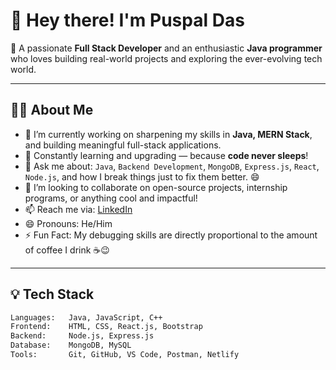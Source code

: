 # 👋 Hey there! I'm Puspal Das

🚀 A passionate **Full Stack Developer** and an enthusiastic **Java programmer** who loves building real-world projects and exploring the ever-evolving tech world.

---

## 👨‍💻 About Me

- 🔭 I’m currently working on sharpening my skills in **Java, MERN Stack**, and building meaningful full-stack applications.
- 🌱 Constantly learning and upgrading — because **code never sleeps**!
- 💬 Ask me about: `Java`, `Backend Development`, `MongoDB`, `Express.js`, `React`, `Node.js`, and how I break things just to fix them better. 😄
- 💞️ I’m looking to collaborate on open-source projects, internship programs, or anything cool and impactful!
- 📫 Reach me via: [LinkedIn](https://www.linkedin.com/in/puspal-das-995933253)
- 😄 Pronouns: He/Him
- ⚡ Fun Fact: My debugging skills are directly proportional to the amount of coffee I drink ☕😉

---

## 💡 Tech Stack

```bash
Languages:   Java, JavaScript, C++
Frontend:    HTML, CSS, React.js, Bootstrap
Backend:     Node.js, Express.js
Database:    MongoDB, MySQL
Tools:       Git, GitHub, VS Code, Postman, Netlify
